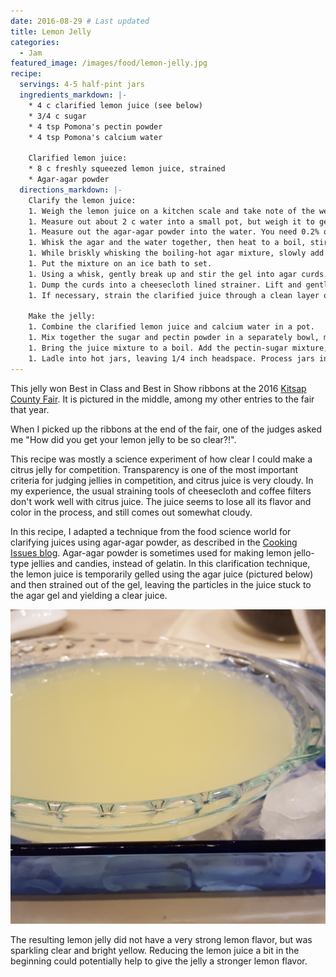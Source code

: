 ```yaml
---
date: 2016-08-29 # Last updated
title: Lemon Jelly
categories:
  - Jam
featured_image: /images/food/lemon-jelly.jpg
recipe:
  servings: 4-5 half-pint jars
  ingredients_markdown: |-
    * 4 c clarified lemon juice (see below)
    * 3/4 c sugar
    * 4 tsp Pomona's pectin powder
    * 4 tsp Pomona's calcium water

    Clarified lemon juice:
    * 8 c freshly squeezed lemon juice, strained
    * Agar-agar powder
  directions_markdown: |-
    Clarify the lemon juice:
    1. Weigh the lemon juice on a kitchen scale and take note of the weight. Let's say you get 1800 grams.
    1. Measure out about 2 c water into a small pot, but weigh it to get exactly 1/4 of the weight of your lemon juice. With the example of 1800 g of lemon juice, you would need 450 g of water.
    1. Measure out the agar-agar powder into the water. You need 0.2% of the juice weight. With the example of 1800 g of lemon juice, you would need 3.6 g of agar-agar powder (it is ok to round up to 4 g if your kitchen scale only does whole gram measurements).
    1. Whisk the agar and the water together, then heat to a boil, stirring constantly. Let simmer a couple of minutes to hydrate the agar.
    1. While briskly whisking the boiling-hot agar mixture, slowly add the lemon juice in a thin stream.
    1. Put the mixture on an ice bath to set.
    1. Using a whisk, gently break up and stir the gel into agar curds.
    1. Dump the curds into a cheesecloth lined strainer. Lift and gently squeeze the cheesecloth to drain the clarified juice, occasionally stirring the curds in the cheesecloth to release more juice.
    1. If necessary, strain the clarified juice through a clean layer of cheesecloth to remove any larger agar clumps that slipped through.

    Make the jelly:
    1. Combine the clarified lemon juice and calcium water in a pot.
    1. Mix together the sugar and pectin powder in a separately bowl, making sure they are thoroughly mixed.
    1. Bring the juice mixture to a boil. Add the pectin-sugar mixture; stir vigorously 1-2 minutes to dissolve the sugar. Return to a boil and remove from heat.
    1. Ladle into hot jars, leaving 1/4 inch headspace. Process jars in a boiling water bath for 10 minutes.
---
```

This jelly won Best in Class and Best in Show ribbons at the 2016 [Kitsap County Fair](https://www.kitsapfair.org/).
It is pictured in the middle, among my other entries to the fair that year.

When I picked up the ribbons at the end of the fair, one of the judges asked me "How did you get your lemon jelly to be so clear?!".
<!--more-->

This recipe was mostly a science experiment of how clear I could make a citrus jelly for competition.
Transparency is one of the most important criteria for judging jellies in competition, and citrus juice is very cloudy.
In my experience, the usual straining tools of cheesecloth and coffee filters don't work well with citrus juice.
The juice seems to lose all its flavor and color in the process, and still comes out somewhat cloudy.

In this recipe, I adapted a technique from the food science world for clarifying juices using agar-agar powder,
as described in the [Cooking Issues blog](https://cookingissues.com/2009/07/14/agar-clarification-made-stupid-simple-best-technique-yet/).
Agar-agar powder is sometimes used for making lemon jello-type jellies and candies, instead of gelatin.
In this clarification technique, the lemon juice is temporarily gelled using the agar juice (pictured below) and then strained out of the gel,
leaving the particles in the juice stuck to the agar gel and yielding a clear juice.

![Lemon juice gelled with agar-agar powder](/images/food/lemon-jelly-clarification.jpg)

The resulting lemon jelly did not have a very strong lemon flavor, but was sparkling clear and bright yellow.
Reducing the lemon juice a bit in the beginning could potentially help to give the jelly a stronger lemon flavor.